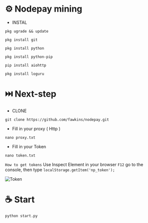 # ⚙️ Nodepay mining 

* INSTAL
````  
pkg ugrade && update 
````
````
pkg install git
````
````
pkg install python
````
````
pkg install python-pip
````
````
pip install aiohttp
````
````
pkg install loguru
````

# ⏭️ Next-step

* CLONE
````
git clone https://github.com/fawkins/nodepay.git
````

* Fill in your proxy ( Http )
````
nano proxy.txt
````


* Fill in your Token
````
nano token.txt
````

```` How to get tokens ```` Use Inspect Element in your browser ```` F12 ```` 
go to the console, then type ```` localStorage.getItem('np_token'); ````

![Token](https://github.com/user-attachments/assets/d6e38b07-1d25-48e3-b377-0f2e4619605d)


# ☕ Start

````
python start.py
````

